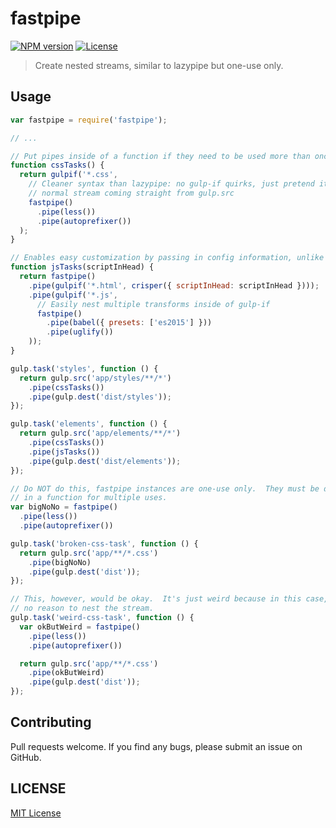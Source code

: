 # fastpipe

[![NPM version][npm-image]][npm-url]
[![License][license-image]][license-url]

> Create nested streams, similar to lazypipe but one-use only.

## Usage

```js
var fastpipe = require('fastpipe');

// ...

// Put pipes inside of a function if they need to be used more than once
function cssTasks() {
  return gulpif('*.css',
    // Cleaner syntax than lazypipe: no gulp-if quirks, just pretend it is a
    // normal stream coming straight from gulp.src
    fastpipe()
      .pipe(less())
      .pipe(autoprefixer())
  );
}

// Enables easy customization by passing in config information, unlike lazypipe
function jsTasks(scriptInHead) {
  return fastpipe()
    .pipe(gulpif('*.html', crisper({ scriptInHead: scriptInHead })));
    .pipe(gulpif('*.js',
      // Easily nest multiple transforms inside of gulp-if
      fastpipe()
        .pipe(babel({ presets: ['es2015'] }))
        .pipe(uglify())
    ));
}

gulp.task('styles', function () {
  return gulp.src('app/styles/**/*')
    .pipe(cssTasks())
    .pipe(gulp.dest('dist/styles'));
});

gulp.task('elements', function () {
  return gulp.src('app/elements/**/*')
    .pipe(cssTasks())
    .pipe(jsTasks())
    .pipe(gulp.dest('dist/elements'));
});

// Do NOT do this, fastpipe instances are one-use only.  They must be defined
// in a function for multiple uses.
var bigNoNo = fastpipe()
  .pipe(less())
  .pipe(autoprefixer())

gulp.task('broken-css-task', function () {
  return gulp.src('app/**/*.css')
    .pipe(bigNoNo)
    .pipe(gulp.dest('dist'));
});

// This, however, would be okay.  It's just weird because in this case, there is
// no reason to nest the stream.
gulp.task('weird-css-task', function () {
  var okButWeird = fastpipe()
    .pipe(less())
    .pipe(autoprefixer())

  return gulp.src('app/**/*.css')
    .pipe(okButWeird)
    .pipe(gulp.dest('dist'));
});
```

## Contributing

Pull requests welcome.  If you find any bugs, please submit an issue on GitHub.

## LICENSE

[MIT License](http://en.wikipedia.org/wiki/MIT_License)

[npm-url]: https://www.npmjs.com/package/fastpipe
[npm-image]: https://badge.fury.io/js/fastpipe.svg

[license-url]: http://en.wikipedia.org/wiki/MIT_License
[license-image]: https://img.shields.io/badge/license-MIT-brightgreen.svg

